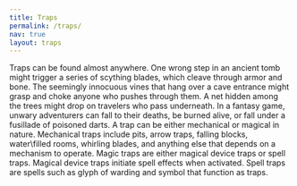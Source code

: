 ```yaml
---
title: Traps
permalink: /traps/
nav: true
layout: traps
---
```


Traps can be found almost anywhere. One wrong  step in an ancient tomb might trigger a series of  scything blades, which cleave through armor and  bone. The seemingly innocuous vines that hang over  a cave entrance might grasp and choke anyone who  pushes through them. A net hidden among the trees  might drop on travelers who pass underneath. In a  fantasy game, unwary adventurers can fall to their  deaths, be burned alive, or fall under a fusillade of  poisoned darts.
  A trap can be either mechanical or magical in  nature. Mechanical traps include pits, arrow traps,  falling blocks, water\filled rooms, whirling blades,  and anything else that depends on a mechanism to  operate. Magic traps are either magical device traps  or spell traps. Magical device traps initiate spell  effects when activated. Spell traps are spells such as  glyph of warding and symbol that function as traps.
